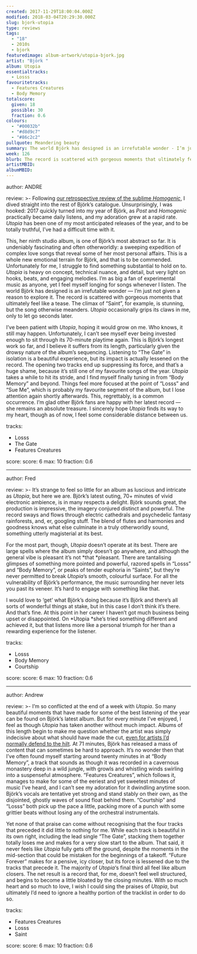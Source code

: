 ```yaml
---
created: 2017-11-29T18:00:04.000Z
modified: 2018-03-04T20:29:30.000Z
slug: bjork-utopia
type: reviews
tags:
  - "18"
  - 2010s
  - bjork
featuredimage: album-artwork/utopia-bjork.jpg
artist: "Björk "
album: Utopia
essentialtracks:
  - Losss
favouritetracks:
  - Features Creatures
  - Body Memory
totalscore:
  given: 18
  possible: 30
  fraction: 0.6
colours:
  - "#00032b"
  - "#d8d9c7"
  - "#86c2c2"
pullquote: Meandering beauty
summary: The world Björk has designed is an irrefutable wonder - I’m just not given a reason to explore it. The record is scattered with gorgeous moments that ultimately feel like a tease. Utopia occasionally grips its claws in, only to let go seconds later.
week: 126
blurb: The record is scattered with gorgeous moments that ultimately feel like a tease. Utopia occasionally grips its claws in, only to let go seconds later.
artistMBID:
albumMBID:
---
```

author: ANDRE

review: >-
  Following [our retrospective review of the sublime *Homogenic*](/reviews/bjork-homogenic/), I dived straight into the rest of Björk’s catalogue. Unsurprisingly, I was hooked: 2017 quickly turned into my year of Björk, as *Post* and *Homogenic* practically became daily listens, and my adoration grew at a rapid rate. *Utopia* has been one of my most anticipated releases of the year, and to be totally truthful, I’ve had a difficult time with it.

  This, her ninth studio album, is one of Björk’s most abstract so far. It is undeniably fascinating and often otherworldly: a sweeping expedition of complex love songs that reveal some of her most personal affairs. This is a whole new emotional terrain for Björk, and that is to be commended. Unfortunately for me, I struggle to find something substantial to hold on to. *Utopia* is heavy on concept, technical nuance, and detail, but very light on hooks, beats, and engaging melodies. I’m as big a fan of experimental music as anyone, yet I feel myself longing for songs whenever I listen. The world Björk has designed is an irrefutable wonder — I’m just not given a reason to explore it. The record is scattered with gorgeous moments that ultimately feel like a tease. The climax of “Saint”, for example, is stunning, but the song otherwise meanders. *Utopia* occasionally grips its claws in me, only to let go seconds later.

  I’ve been patient with *Utopia*, hoping it would grow on me. Who knows, it still may happen. Unfortunately, I can’t see myself ever being invested enough to sit through its 70-minute playtime again. This is Björk’s longest work so far, and I believe it suffers from its length, particularly given the drowsy nature of the album’s sequencing. Listening to “The Gate” in isolation is a beautiful experience, but its impact is actually lessened on the record. The opening two tracks end up suppressing its force, and that’s a huge shame, because it’s still one of my favourite songs of the year. *Utopia* takes a while to hit its stride, and I find myself finally tuning in from “Body Memory” and beyond. Things feel more focused at the point of “Losss” and “Sue Me”, which is probably my favourite segment of the album, but I lose attention again shortly afterwards. This, regrettably, is a common occurrence. I’m glad other Björk fans are happy with her latest record — she remains an absolute treasure. I sincerely hope *Utopia* finds its way to my heart, though as of now, I feel some considerable distance between us.

tracks:
  - Losss
  - ­­The Gate
  - ­­Features Creatures

score:
  score: 6
  max: 10
  fraction: 0.6

---
author: Fred

review: >-
  It’s strange to feel so little for an album as luscious and intricate as *Utopia*, but here we are. Björk’s latest outing, 70+ minutes of vivid electronic ambience, is in many respects a delight. Björk sounds great, the production is impressive, the imagery conjured distinct and powerful. The record sways and flows through electric cathedrals and psychedelic fantasy rainforests, and, er, googling stuff. The blend of flutes and harmonies and goodness knows what else culminate in a truly otherworldly sound, something utterly magisterial at its best.

  For the most part, though, *Utopia* doesn’t operate at its best. There are large spells where the album simply doesn’t go anywhere, and although the general vibe is pleasant it’s not *that *pleasant. There are tantalising glimpses of something more pointed and powerful, razored spells in “Losss” and “Body Memory”, or peaks of tender euphoria in “Saints”, but they’re never permitted to break *Utopia*’s smooth, colourful surface. For all the vulnerability of Björk’s performance, the music surrounding her never lets you past its veneer. It’s hard to engage with something like that.

  I would love to ‘get’ what Björk’s doing because it’s Björk and there’s all sorts of wonderful things at stake, but in this case I don’t think it’s there. And that’s fine. At this point in her career I haven’t got much business being upset or disappointed. On *Utopia *she’s tried something different and achieved it, but that listens more like a personal triumph for her than a rewarding experience for the listener.

tracks:
  - Losss
  - ­­Body Memory
  - ­Courtship

score:
  score: 6
  max: 10
  fraction: 0.6

---
author: Andrew

review: >-
  I’m so conflicted at the end of a week with *Utopia*. So many beautiful moments that have made for some of the best listening of the year can be found on Björk’s latest album. But for every minute I’ve enjoyed, I feel as though *Utopia* has taken another without much impact. Albums of this length begin to make me question whether the artist was simply indecisive about what should have made the cut, [even for artists I’d normally defend to the hilt](<reviews/james-blake-the-colour-in-anything/>). At 71 minutes, Björk has released a mass of content that can sometimes be hard to approach. It’s no wonder then that I’ve often found myself starting around twenty minutes in at “Body Memory”, a track that sounds as though it was recorded in a cavernous monastery deep in a wild jungle, with growls and whistling winds swirling into a suspenseful atmosphere. “Features Creatures”, which follows it, manages to make for some of the eeriest and yet sweetest minutes of music I’ve heard, and I can’t see my adoration for it dwindling anytime soon. Björk’s vocals are tentative yet strong and stand stably on their own, as the disjointed, ghostly waves of sound float behind them. “Courtship” and “Losss” both pick up the pace a little, packing more of a punch with some grittier beats without losing any of the orchestral instrumentals.

  Yet none of that praise can come without recognising that the four tracks that preceded it did little to nothing for me. While each track is beautiful in its own right, including the lead single “The Gate”, stacking them together totally loses me and makes for a very slow start to the album. That said, it never feels like *Utopia* fully gets off the ground, despite the moments in the mid-section that could be mistaken for the beginnings of a takeoff. “Future Forever” makes for a pensive, icy closer, but its force is lessened due to the tracks that precede it. The majority of *Utopia*‘s final third all feel like album closers. The net result is a record that, for me, doesn’t feel well structured, and begins to become a little bloated by the closing minutes. With so much heart and so much to love, I wish I could sing the praises of *Utopia*, but ultimately I’d need to ignore a healthy portion of the tracklist in order to do so.

tracks:
  - Features Creatures
  - ­­Losss
  - ­­Saint

score:
  score: 6
  max: 10
  fraction: 0.6
